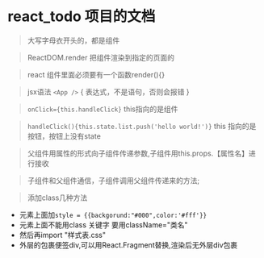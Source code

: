 # react_todo 项目的文档


> 大写字母衣开头的，都是组件

> ReactDOM.render 把组件渲染到指定的页面的

> react 组件里面必须要有一个函数render(){}

> jsx语法 `<App />`  { 表达式，不是语句，否则会报错 }

> `onClick={this.handleClick}` this指向的是组件

> `handleClick(){this.state.list.push('hello world!')}` this 指向的是按钮，按钮上没有state

> 父组件用属性的形式向子组件传递参数,子组件用this.props.【属性名】进行接收

> 子组件和父组件通信，子组件调用父组件传递来的方法;

> 添加class几种方法

- 元素上面加`style = {{backgorund:"#000",color:'#fff'}}`
- 元素上面不能用class 关键字 要用className="类名"
- 然后再import "样式表.css"
- 外层的包裹便签div,可以用React.Fragment替换,渲染后无外层div包裹